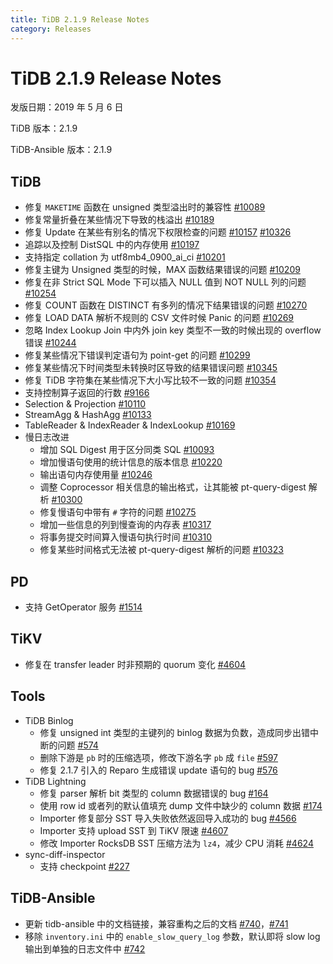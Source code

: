 ```yaml
---
title: TiDB 2.1.9 Release Notes
category: Releases
---
```


# TiDB 2.1.9 Release Notes

发版日期：2019 年 5 月 6 日

TiDB 版本：2.1.9

TiDB-Ansible 版本：2.1.9

## TiDB

- 修复 `MAKETIME` 函数在 unsigned 类型溢出时的兼容性 [#10089](https://github.com/pingcap/tidb/pull/10089)
- 修复常量折叠在某些情况下导致的栈溢出 [#10189](https://github.com/pingcap/tidb/pull/10189)
- 修复 Update 在某些有别名的情况下权限检查的问题 [#10157](https://github.com/pingcap/tidb/pull/10157) [#10326](https://github.com/pingcap/tidb/pull/10326)
- 追踪以及控制 DistSQL 中的内存使用 [#10197](https://github.com/pingcap/tidb/pull/10197)
- 支持指定 collation 为 utf8mb4_0900_ai_ci [#10201](https://github.com/pingcap/tidb/pull/10201)
- 修复主键为 Unsigned 类型的时候，MAX 函数结果错误的问题 [#10209](https://github.com/pingcap/tidb/pull/10209)
- 修复在非 Strict SQL Mode 下可以插入 NULL 值到 NOT NULL 列的问题 [#10254](https://github.com/pingcap/tidb/pull/10254)
- 修复 COUNT 函数在 DISTINCT 有多列的情况下结果错误的问题 [#10270](https://github.com/pingcap/tidb/pull/10270)
- 修复 LOAD DATA 解析不规则的 CSV 文件时候 Panic 的问题 [#10269](https://github.com/pingcap/tidb/pull/10269)
- 忽略 Index Lookup Join 中内外 join key 类型不一致的时候出现的 overflow 错误 [#10244](https://github.com/pingcap/tidb/pull/10244)
- 修复某些情况下错误判定语句为 point-get 的问题 [#10299](https://github.com/pingcap/tidb/pull/10299)
- 修复某些情况下时间类型未转换时区导致的结果错误问题 [#10345](https://github.com/pingcap/tidb/pull/10345)
- 修复 TiDB 字符集在某些情况下大小写比较不一致的问题 [#10354](https://github.com/pingcap/tidb/pull/10354)
- 支持控制算子返回的行数 [#9166](https://github.com/pingcap/tidb/issues/9166)
- Selection & Projection [#10110](https://github.com/pingcap/tidb/pull/10110)
- StreamAgg & HashAgg [#10133](https://github.com/pingcap/tidb/pull/10133)
- TableReader & IndexReader & IndexLookup [#10169](https://github.com/pingcap/tidb/pull/10169)
- 慢日志改进
    - 增加 SQL Digest 用于区分同类 SQL [#10093](https://github.com/pingcap/tidb/pull/10093)
    - 增加慢语句使用的统计信息的版本信息 [#10220](https://github.com/pingcap/tidb/pull/10220)
    - 输出语句内存使用量 [#10246](https://github.com/pingcap/tidb/pull/10246)
    - 调整 Coprocessor 相关信息的输出格式，让其能被 pt-query-digest 解析 [#10300](https://github.com/pingcap/tidb/pull/10300)
    - 修复慢语句中带有 `#` 字符的问题 [#10275](https://github.com/pingcap/tidb/pull/10275)
    - 增加一些信息的列到慢查询的内存表 [#10317](https://github.com/pingcap/tidb/pull/10317)
    - 将事务提交时间算入慢语句执行时间 [#10310](https://github.com/pingcap/tidb/pull/10310)
    - 修复某些时间格式无法被 pt-query-digest 解析的问题 [#10323](https://github.com/pingcap/tidb/pull/10323) 
## PD

- 支持 GetOperator 服务 [#1514](https://github.com/pingcap/pd/pull/1514)

## TiKV

- 修复在 transfer leader 时非预期的 quorum 变化 [#4604](https://github.com/tikv/tikv/pull/4604)

## Tools

- TiDB Binlog
    - 修复 unsigned int 类型的主键列的 binlog 数据为负数，造成同步出错中断的问题 [#574](https://github.com/pingcap/tidb-binlog/pull/574)
    - 删除下游是 `pb` 时的压缩选项，修改下游名字 `pb` 成 `file` [#597](https://github.com/pingcap/tidb-binlog/pull/575)
    - 修复 2.1.7 引入的 Reparo 生成错误 update 语句的 bug [#576](https://github.com/pingcap/tidb-binlog/pull/576)
- TiDB Lightning
    - 修复 parser 解析 bit 类型的 column 数据错误的 bug [#164](https://github.com/pingcap/tidb-lightning/pull/164)
    - 使用 row id 或者列的默认值填充 dump 文件中缺少的 column 数据 [#174](https://github.com/pingcap/tidb-lightning/pull/174)
    - Importer 修复部分 SST 导入失败依然返回导入成功的 bug [#4566](https://github.com/tikv/tikv/pull/4566)
    - Importer 支持 upload SST 到 TiKV 限速 [#4607](https://github.com/tikv/tikv/pull/4607)
    - 修改 Importer RocksDB SST 压缩方法为 `lz4`，减少 CPU 消耗 [#4624](https://github.com/tikv/tikv/pull/4624)
- sync-diff-inspector
    - 支持 checkpoint [#227](https://github.com/pingcap/tidb-tools/pull/227)

## TiDB-Ansible

- 更新 tidb-ansible 中的文档链接，兼容重构之后的文档 [#740](https://github.com/pingcap/tidb-ansible/pull/740)，[#741](https://github.com/pingcap/tidb-ansible/pull/741)
- 移除 `inventory.ini` 中的 `enable_slow_query_log` 参数，默认即将 slow log 输出到单独的日志文件中 [#742](https://github.com/pingcap/tidb-ansible/pull/742)
